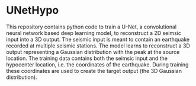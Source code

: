 # UNetHypo
This repository contains python code to train a U-Net, a convolutional neural network based deep learning model, to reconstruct a 2D seimsic input into a 3D output. The seismic input is meant to contain an earthquake recorded at multiple seismic stations. The model learns to reconstruct a 3D output representing a Gaussian distribution with the peak at the source location. The training data contains both the seimsic input and the hypocenter location, i.e. the coordinates of the earthquake. During training these coordinates are used to create the target output (the 3D Gaussian distribution).
